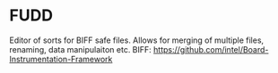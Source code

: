# FUDD
Editor of sorts for BIFF safe files. Allows for merging of multiple files, renaming, data manipulaiton etc.
BIFF: https://github.com/intel/Board-Instrumentation-Framework
 